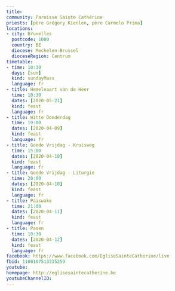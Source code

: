 ```yaml
---
title:
community: Paroisse Sainte Cathérine
priests: [père Grégory Kienlen, père Carmelo Prima]
locations:
- city: Bruxelles
  postcode: 1000
  country: BE
  diocese: Mechelen-Brussel
  dioceseRegion: Centrum
timetable:
- time: 10:30
  days: [sun]
  kind: sundayMass
  language: fr
- title: Hemelvaart van de Heer
  time: 10:30
  dates: [2020-05-21]
  kind: feast
  language: fr
- title: Witte Donderdag
  time: 19:00
  dates: [2020-04-09]
  kind: feast
  language: fr
- title: Goede Vrijdag - Kruisweg
  time: 15:00
  dates: [2020-04-10]
  kind: feast
  language: fr
- title: Goede Vrijdag - Liturgie
  time: 20:00
  dates: [2020-04-10]
  kind: feast
  language: fr
- title: Paaswake
  time: 21:00
  dates: [2020-04-11]
  kind: feast
  language: fr
- title: Pasen
  time: 10:30
  dates: [2020-04-12]
  kind: feast
  language: fr 
facebook: https://www.facebook.com/EgliseSainteCatherine/live
fbid: 1100107513335259
youtube:
homepage: http://eglisesaintecatherine.be
youtubeChannelID:
---
```

